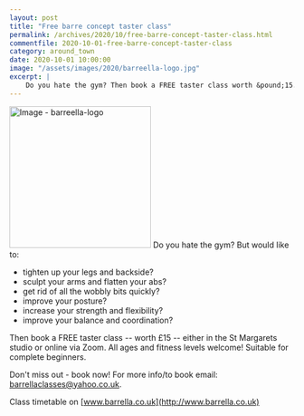 ```yaml
---
layout: post
title: "Free barre concept taster class"
permalink: /archives/2020/10/free-barre-concept-taster-class.html
commentfile: 2020-10-01-free-barre-concept-taster-class
category: around_town
date: 2020-10-01 10:00:00
image: "/assets/images/2020/barreella-logo.jpg"
excerpt: |
    Do you hate the gym? Then book a FREE taster class worth &pound;15.
---
```

<a href="/assets/images/2020/barreella-logo.jpg" title="Click for a larger image"><img src="/assets/images/2020/barreella-logo-thumb.jpg" width="250" alt="Image - barreella-logo"  class="photo right"/></a>
Do you hate the gym? But would like to:

- tighten up your legs and backside?
- sculpt your arms and flatten your abs?
- get rid of all the wobbly bits quickly?
- improve your posture?
- increase your strength and flexibility?
- improve your balance and coordination?

Then book a FREE taster class -- worth &pound;15 -- either in the St Margarets studio or online via Zoom.  All ages and fitness levels welcome! Suitable for complete beginners.

Don't miss out - book now! For more info/to book email:  [barrellaclasses@yahoo.co.uk](mailto:barrellaclasses@yahoo.co.uk).

Class timetable on [www.barrella.co.uk](http://www.barrella.co.uk)
